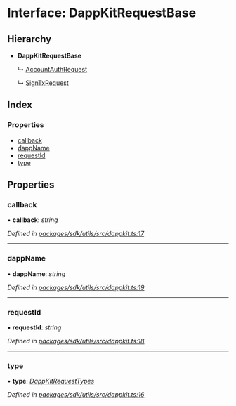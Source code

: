 # Interface: DappKitRequestBase

## Hierarchy

* **DappKitRequestBase**

  ↳ [AccountAuthRequest](_packages_sdk_utils_src_dappkit_.accountauthrequest.md)

  ↳ [SignTxRequest](_packages_sdk_utils_src_dappkit_.signtxrequest.md)

## Index

### Properties

* [callback](_packages_sdk_utils_src_dappkit_.dappkitrequestbase.md#callback)
* [dappName](_packages_sdk_utils_src_dappkit_.dappkitrequestbase.md#dappname)
* [requestId](_packages_sdk_utils_src_dappkit_.dappkitrequestbase.md#requestid)
* [type](_packages_sdk_utils_src_dappkit_.dappkitrequestbase.md#type)

## Properties

###  callback

• **callback**: *string*

*Defined in [packages/sdk/utils/src/dappkit.ts:17](https://github.com/celo-org/celo-monorepo/blob/master/packages/sdk/utils/src/dappkit.ts#L17)*

___

###  dappName

• **dappName**: *string*

*Defined in [packages/sdk/utils/src/dappkit.ts:19](https://github.com/celo-org/celo-monorepo/blob/master/packages/sdk/utils/src/dappkit.ts#L19)*

___

###  requestId

• **requestId**: *string*

*Defined in [packages/sdk/utils/src/dappkit.ts:18](https://github.com/celo-org/celo-monorepo/blob/master/packages/sdk/utils/src/dappkit.ts#L18)*

___

###  type

• **type**: *[DappKitRequestTypes](../enums/_packages_sdk_utils_src_dappkit_.dappkitrequesttypes.md)*

*Defined in [packages/sdk/utils/src/dappkit.ts:16](https://github.com/celo-org/celo-monorepo/blob/master/packages/sdk/utils/src/dappkit.ts#L16)*
